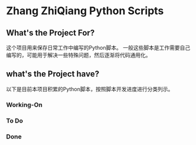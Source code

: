 # Zhang ZhiQiang Python Scripts #

## What's the Project For? ##

这个项目用来保存日常工作中编写的Python脚本。
一般这些脚本是工作需要自己编写的，可能用于解决一些特殊问题，然后逐渐将代码通用化。

## what's the Project have? ##
以下是目前本项目积累的Python脚本，按照脚本开发进度进行分类列示。

### Working-On ###

### To Do ###

### Done ###
